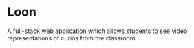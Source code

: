 # Loon
A full-stack web application which allows students to see video representations of curios from the classroom
